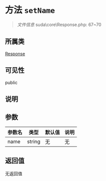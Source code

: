 # 方法 `setName`

> *文件信息* suda\core\Response.php: 67~70

## 所属类 

[Response](../Response.md)

## 可见性

public

## 说明



## 参数


| 参数名 | 类型 | 默认值 | 说明 |
|--------|-----|-------|-------|
| name |  string | 无 | 无 |



## 返回值

无返回值

